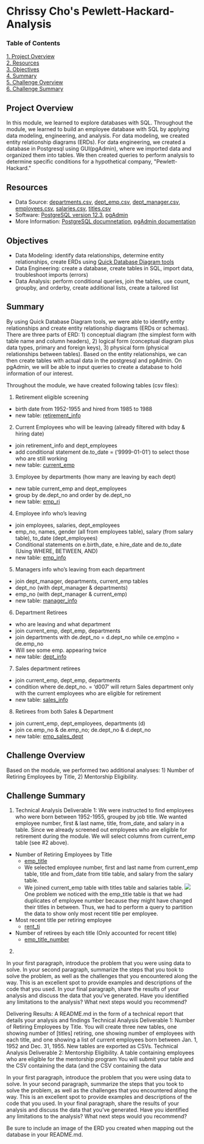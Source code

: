 # Chrissy Cho's Pewlett-Hackard-Analysis
### Table of Contents
[ 1. Project Overview ](#desc)<br /> 
[ 2. Resources ](#resc)<br /> 
[ 3. Objectives ](#obj)<br /> 
[ 4. Summary ](#sum)<br /> 
[ 5. Challenge Overview ](#chal)<br /> 
[ 6. Challenge Summary ](#chalsum)<br /> 


<a name="desc"></a>
## Project Overview
In this module, we learned to explore databases with SQL. Throughout the module, we learned to build
an employee database with SQL by applying data modeling, engineering, and analysis. For data modeling, we created
entity relationship diagrams (ERDs). For data engineering, we created a database in Postgresql using GUI(pgAdmin), where we imported data and organized them into tables. We then created queries to perform analysis to determine specific conditions
for a hypothetical company, "Pewlett-Hackard." 

<a name="resc"></a>
## Resources
- Data Source: [departments.csv](https://github.com/chrissycho/Pewlett-Hackard-Analysis/blob/master/Data/departments.csv), [dept_emp.csv](https://github.com/chrissycho/Pewlett-Hackard-Analysis/blob/master/Data/dept_emp.csv), [dept_manager.csv](https://github.com/chrissycho/Pewlett-Hackard-Analysis/blob/master/Data/dept_manager.csv), [employees.csv](https://github.com/chrissycho/Pewlett-Hackard-Analysis/blob/master/Data/employees.csv), [salaries.csv](https://github.com/chrissycho/Pewlett-Hackard-Analysis/blob/master/Data/salaries.csv), [titles.csv](https://github.com/chrissycho/Pewlett-Hackard-Analysis/blob/master/Data/titles.csv)
- Software: [PostgreSQL version 12.3](https://www.enterprisedb.com/downloads/postgres-postgresql-downloads), [pgAdmin](https://www.postgresql.org/ftp/pgadmin/pgadmin4/v4.23/macos/)
- More Information: [PostgreSQL documnetation](https://www.postgresql.org/docs/manuals/), [pgAdmin documentation](https://www.pgadmin.org/docs/)

<a name="obj"></a>
## Objectives
- Data Modeling: identify data relationships, determine entity relationships, create ERDs using [Quick Database Diagram tools](https://www.quickdatabasediagrams.com/)
- Data Engineering: create a database, create tables in SQL, import data, troubleshoot imports (errors)
- Data Analysis: perform conditional queries, join the tables, use count, groupby, and orderby, create additional lists, create a tailored list

<a name="sum"></a>
## Summary
By using Quick Database Diagram tools, we were able to identify entity relationships and create entity relationship diagrams (ERDs or schemas). 
There are three parts of ERD: 1) conceptual diagram (the simplest form with table name and column headers), 2) logical form (conceptual diagram plus data types, primary and foreign keys), 3) physical form (physical relationships between tables). Based on the entity relationships, we can then create
tables with actual data in the postgresql and pgAdmin. On pgAdmin, we will be able to input queries to create a database to hold information of our interest. 

Throughout the module, we have created following tables (csv files):

1)	Retirement eligible screening 
- birth date from 1952-1955 and hired from 1985 to 1988
- new table: [retirement_info](https://github.com/chrissycho/Pewlett-Hackard-Analysis/blob/master/Data/retirement_info.csv)

2)	Current Employees who will be leaving (already filtered with bday & hiring date) 
- join retirement_info and dept_employees 
- add conditional statement de.to_date = (‘9999-01-01’) to select those who are still working 
- new table: [current_emp](https://github.com/chrissycho/Pewlett-Hackard-Analysis/blob/master/Data/current_emp.csv)

3)	Employee by departments (how many are leaving by each dept)
- new table current_emp and dept_employees
- group by de.dept_no and order by de.dept_no
- new table: [emp_ri](https://github.com/chrissycho/Pewlett-Hackard-Analysis/blob/master/Data/emp_ri.csv)

4)	Employee info who’s leaving
- join employees, salaries, dept_employees
- emp_no, names, gender (all from employees table), salary (from salary table), to_date (dept_employees) 
- Conditional statements on e.birth_date, e.hire_date and de.to_date
(Using WHERE, BETWEEN, AND) 
- new table: [emp_info](https://github.com/chrissycho/Pewlett-Hackard-Analysis/blob/master/Data/emp_info.csv)

5)	Managers info who’s leaving from each department
- join dept_manager, departments, current_emp tables
- dept_no (with dept_manager & departments) 
- emp_no (with dept_manager & current_emp)
- new table: [manager_info](https://github.com/chrissycho/Pewlett-Hackard-Analysis/blob/master/Data/manager_info.csv)

6)	Department Retirees
- who are leaving and what department
- join current_emp, dept_emp, departments
- join departments with de.dept_no = d.dept_no while ce.emp)no = de.emp_no
- Will see some emp. appearing twice
- new table: [dept_info](https://github.com/chrissycho/Pewlett-Hackard-Analysis/blob/master/Data/dept_info.csv)

7)	Sales department retirees
- join current_emp, dept_emp, departments
- condition where de.dept_no. = ‘d007’ will return Sales department only with the current employees who are eligible for retirement 
- new table: [sales_info](https://github.com/chrissycho/Pewlett-Hackard-Analysis/blob/master/Data/sales_info.csv)

8)	Retirees from both Sales & Department
- join current_emp, dept_employees, departments (d)
- join ce.emp_no & de.emp_no; de.dept_no & d.dept_no 
- new table: [emp_sales_dept](https://github.com/chrissycho/Pewlett-Hackard-Analysis/blob/master/Data/emp_sales_dept.csv)

<a name="chal"></a>
## Challenge Overview
Based on the module, we performed two additional analyses: 1) Number of Retiring Employees by Title, 2) Mentorship Eligibility.



<a name="chalsum"></a>
## Challenge Summary
1. Technical Analysis Deliverable 1:
We were instructed to find employees who were born between 1952-1955, grouped by job title. 
We wanted employee number, first & last name, title, from_date, and salary in a table. 
Since we already screened out employees who are eligible for retirement during the module. We will select columns from 
current_emp table (see #2 above). 

- Number of Retiring Employees by Title
    - [emp_title](https://github.com/chrissycho/Pewlett-Hackard-Analysis/blob/master/Challenge/emp_title.csv)
    - We selected employee number, first and last name from current_emp table, title and from_date from title table, and salary from the salary table.
    - We joined current_emp table with titles table and salaries table. 
  ![](upload/WeatherPy_travel_map.png)
One problem we noticed with the emp_title table is that we had duplicates of employee number because they might have changed their titles in between. Thus, we had to perform a query to partition the data to show only most recent title per employee. 
- Most recent title per retiring employee
    - [rent_ti](https://github.com/chrissycho/Pewlett-Hackard-Analysis/blob/master/Challenge/recent_ti.csv)
- Number of retirees by each title (Only accounted for recent title)
    - [emp_title_number](https://github.com/chrissycho/Pewlett-Hackard-Analysis/blob/master/Challenge/emp_title_number.csv)

2.  







In your first paragraph, introduce the problem that you were using data to solve.
In your second paragraph, summarize the steps that you took to solve the problem, as well as the challenges that you encountered along the way. This is an excellent spot to provide examples and descriptions of the code that you used.
In your final paragraph, share the results of your analysis and discuss the data that you’ve generated. Have you identified any limitations to the analysis? What next steps would you recommend?




Delivering Results: A README.md in the form of a technical report that details your analysis and findings
Technical Analysis Deliverable 1: Number of Retiring Employees by Title. You will create three new tables, one showing number of [titles] retiring, one showing number of employees with each title, and one showing a list of current employees born between Jan. 1, 1952 and Dec. 31, 1955. New tables are exported as CSVs. 
Technical Analysis Deliverable 2: Mentorship Eligibility. A table containing employees who are eligible for the mentorship program You will submit your table and the CSV containing the data (and the CSV containing the data

In your first paragraph, introduce the problem that you were using data to solve.
In your second paragraph, summarize the steps that you took to solve the problem, as well as the challenges that you encountered along the way. This is an excellent spot to provide examples and descriptions of the code that you used.
In your final paragraph, share the results of your analysis and discuss the data that you’ve generated. Have you identified any limitations to the analysis? What next steps would you recommend?

Be sure to include an image of the ERD you created when mapping out the database in your README.md.